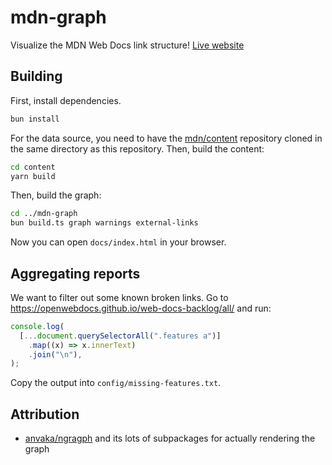 # mdn-graph

Visualize the MDN Web Docs link structure! [Live website](https://jc-verse.github.io/mdn-graph/)

## Building

First, install dependencies.

```sh
bun install
```

For the data source, you need to have the [mdn/content](https://github.com/mdn/content) repository cloned in the same directory as this repository. Then, build the content:

```sh
cd content
yarn build
```

Then, build the graph:

```sh
cd ../mdn-graph
bun build.ts graph warnings external-links
```

Now you can open `docs/index.html` in your browser.

## Aggregating reports

We want to filter out some known broken links. Go to https://openwebdocs.github.io/web-docs-backlog/all/ and run:

```js
console.log(
  [...document.querySelectorAll(".features a")]
    .map((x) => x.innerText)
    .join("\n"),
);
```

Copy the output into `config/missing-features.txt`.

## Attribution

- [anvaka/ngragph](https://github.com/anvaka/ngraph) and its lots of subpackages for actually rendering the graph
